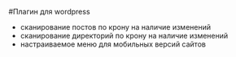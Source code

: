 #Плагин для wordpress 
* сканирование постов по крону на наличие изменений
* сканирование директорий по крону на наличие изменений
* настраиваемое меню для мобильных версий сайтов
